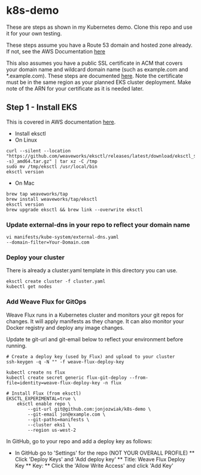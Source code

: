 # k8s-demo

These are steps as shown in my Kubernetes demo.  Clone this repo and use it for your own testing.  

These steps assume you have a Route 53 domain and hosted zone already.  If not, see the AWS Documentation [here](https://docs.aws.amazon.com/Route53/latest/DeveloperGuide/domain-register.html)

This also assumes you have a public SSL certificate in ACM that covers your domain name and wildcard domain name (such as example.com and \*.example.com).  These steps are documented [here](https://docs.aws.amazon.com/acm/latest/userguide/gs-acm-request-public.html).  Note the certificate must be in the same region as your planned EKS cluster deployment.  Make note of the ARN for your certificate as it is needed later.  

## Step 1 - Install EKS 

This is covered in AWS documentation [here](https://docs.aws.amazon.com/eks/latest/userguide/eksctl.html).

* Install eksctl 
 * On Linux 
```
curl --silent --location "https://github.com/weaveworks/eksctl/releases/latest/download/eksctl_$(uname -s)_amd64.tar.gz" | tar xz -C /tmp
sudo mv /tmp/eksctl /usr/local/bin
eksctl version
```

 * On Mac
```
brew tap weaveworks/tap
brew install weaveworks/tap/eksctl
eksctl version 
brew upgrade eksctl && brew link --overwrite eksctl
```

### Update external-dns in your repo to reflect your domain name

```
vi manifests/kube-system/external-dns.yaml
--domain-filter=Your-Domain.com  
```


### Deploy your cluster

There is already a cluster.yaml template in this directory you can use.  

```
eksctl create cluster -f cluster.yaml
kubectl get nodes
```

### Add Weave Flux for GitOps

Weave Flux runs in a Kubernetes cluster and monitors your git repos for changes.  It will apply manifests as they change.  It can also monitor your Docker registry and deploy any image changes.  

Update te git-url and git-email below to reflect your environment before running. 

```
# Create a deploy key (used by Flux) and upload to your cluster
ssh-keygen -q -N "" -f weave-flux-deploy-key

kubectl create ns flux 
kubectl create secret generic flux-git-deploy --from-file=identity=weave-flux-deploy-key -n flux 

# Install Flux (from eksctl) 
EKSCTL_EXPERIMENTAL=true \
    eksctl enable repo \
        --git-url git@github.com:jonjozwiak/k8s-demo \
        --git-email jon@example.com \
        --git-paths=manifests \
        --cluster eks1 \
        --region us-west-2
```

In GitHub, go to your repo and add a deploy key as follows:

* In GitHub go to 'Settings' for the repo (NOT YOUR OVERALL PROFILE)
** Click 'Deploy Keys' and 'Add deploy key'
** Title: Weave Flux Deploy Key
** Key: <Paste your weave-flux-deploy-key.pub>
** Click the 'Allow Write Access' and click 'Add Key'




